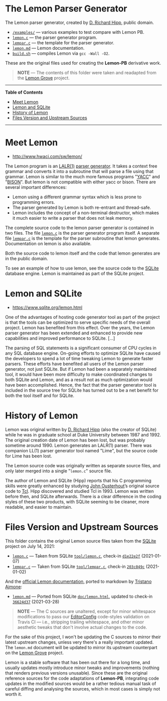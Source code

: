 # The Lemon Parser Generator

The Lemon parser generator, created by [D. Richard Hipp], public domain.

- [`/examples/`](./examples/) — various examples to test compare with Lemon PB.
- [`lemon.c`][lemon.c] — the parser generator program.
- [`lempar.c`][lempar.c] — the template for the parser generator.
- [`lemon.md`][lemon.md] — Lemon documentation.
- [`build.sh`][build.sh] — compiles Lemon via `gcc -Wall -O2`.

These are the original files used for creating the __Lemon-PB__ derivative work.

> **NOTE** — The contents of this folder were taken and readapted from the [Lemon Grove] project.

-----

**Table of Contents**

<!-- MarkdownTOC autolink="true" bracket="round" autoanchor="false" lowercase="only_ascii" uri_encoding="true" levels="1,2,3" -->

- [Meet Lemon](#meet-lemon)
- [Lemon and SQLite](#lemon-and-sqlite)
- [History of Lemon](#history-of-lemon)
- [Files Version and Upstream Sources](#files-version-and-upstream-sources)

<!-- /MarkdownTOC -->

-----

# Meet Lemon

- http://www.hwaci.com/sw/lemon/

The Lemon program is an [LALR(1)]  [parser generator].
It takes a context free grammar and converts it into a subroutine that will parse a file using that grammar.
Lemon is similar to the much more famous programs "[YACC]" and "[BISON]".
But lemon is not compatible with either yacc or bison.
There are several important differences:

* Lemon using a different grammar syntax which is less prone to programming errors.
* The parser generated by Lemon is both re-entrant and thread-safe.
* Lemon includes the concept of a non-terminal destructor, which makes it much easier to write a parser that does not leak memory.

The complete source code to the lemon parser generator is contained in two files.
The file [`lemon.c`][lemon.c] is the parser generator program itself.
A separate file [`lempar.c`][lempar.c] is the template for the parser subroutine that lemon generates.
Documentation on lemon is also available.

Both the source code to lemon itself and the code that lemon generates are in the public domain.

To see an example of how to use lemon, see the source code to the [SQLite] database engine.
Lemon is maintained as part of the SQLite project.


# Lemon and SQLite

- https://www.sqlite.org/lemon.html

One of the advantages of hosting code generator tool as part of the project is that the tools can be optimized to serve specific needs of the overall project.
Lemon has benefited from this effect.
Over the years, the Lemon parser generator has been extended and enhanced to provide new capabilities and improved performance to SQLite. [...]

The parsing of SQL statements is a significant consumer of CPU cycles in any SQL database engine.
On-going efforts to optimize SQLite have caused the developers to spend a lot of time tweaking Lemon to generate faster parsers.
These efforts have benefited all users of the Lemon parser generator, not just SQLite.
But if Lemon had been a separately maintained tool, it would have been more difficulty to make coordinated changes to both SQLite and Lemon, and as a result not as much optimization would have been accomplished.
Hence, the fact that the parser generator tool is included in the source tree for SQLite has turned out to be a net benefit for both the tool itself and for SQLite.


# History of Lemon

Lemon was original written by [D. Richard Hipp]  (also the creator of SQLite) while he was in graduate school at Duke University between 1987 and 1992.
The original creation date of Lemon has been lost, but was probably sometime around 1990.
Lemon generates an LALR(1) parser.
There was companion LL(1) parser generator tool named "Lime", but the source code for Lime has been lost.

The Lemon source code was originally written as separate source files, and only later merged into a single "`lemon.c`" source file.

The author of Lemon and SQLite (Hipp) reports that his C programming skills were greatly enhanced by studying [John Ousterhout]’s original source code to [Tcl].
Hipp discovered and studied Tcl in 1993.
Lemon was written before then, and SQLite afterwards.
There is a clear difference in the coding styles of these two products, with SQLite seeming to be cleaner, more readable, and easier to maintain.


# Files Version and Upstream Sources

This folder contains the original Lemon source files taken from the [SQLite] project on July 14, 2021:

- [`lemon.c`][lemon.c] — Taken from SQLite [`tool/lemon.c`][us lemon.c], check-in [`d1e22e2f`][d1e22e2f]  (2021-01-07)
- [`lempar.c`][lempar.c] — Taken from SQLite [`tool/lempar.c`][us lempar.c], check-in [`203c049c`][203c049c]  (2021-01-02)

And the [official Lemon documentation], ported to markdown by [Tristano Ajmone]:

- [`lemon.md`][lemon.md] — Ported from SQLite [`doc/lemon.html`][us lemon.html], updated to check-in [`36624d37`][36624d37]  (2021-03-28)

> **NOTE** — The C sources are unaltered, except for minor whitespace modifications to pass our [EditorConfig] code-styles validation on Travis CI — i.e., stripping trailing whitespace, and other minor aesthetic tweaks that don't involve actual changes to the code.

For the sake of this project, I won't be updating the C sources to mirror their latest upstream changes, unless very there's a really important updated.
The `lemon.md` document will be updated to mirror its upstream counterpart on the [Lemon Grove] project.

Lemon is a stable software that has been out there for a long time, and usually updates mostly introduce minor tweaks and improvements (nothing that renders previous versions unusable).
Since these are the original reference sources for the code adaptations of __Lemon-PB__, integrating code updates in the modified sources would be a rather tedious manual task of careful diffing and analysing the sources, which in most cases is simply not worth it.

<!-----------------------------------------------------------------------------
                               REFERENCE LINKS
------------------------------------------------------------------------------>

[de-amalgamated]: https://www.sqlite.org/amalgamation.html "Learn about amalgamation in the SQLite project"
[LALR(1)]: https://en.wikipedia.org/wiki/LALR_parser "See Wikipedia page on LALR parser"
[parser generator]: https://en.wikipedia.org/wiki/Compiler-compiler "See Wikipedia page on Compiler-compiler"

[Lemon Grove]: https://github.com/tajmone/lemon-grove "Visit the Lemon Grove repository on GitHub"

<!-- project files -->

[lemon.c]: ./lemon.c "View Lemon source"
[lempar.c]: ./lempar.c "View 'lempar.c' source"
[lemon.md]: ./lemon.md "View Lemon documentation"
[build.sh]: ./build.sh "View script source"

<!-- upstream sources & check-ins (newest on top) -->

[us lemon.c]: https://www.sqlite.org/src/file/tool/lemon.c "View latest upstream source file version"
[d1e22e2f]: https://www.sqlite.org/src/info/d1e22e2f76cce7eb "View upstream check-in"

[us lempar.c]: https://www.sqlite.org/src/file/tool/lempar.c "View latest upstream source file version"
[203c049c]: https://www.sqlite.org/src/info/203c049c66238041 "View upstream check-in"

[us lemon.html]: https://www.sqlite.org/src/file/doc/lemon.html "View latest upstream source file version"
[36624d37]: https://www.sqlite.org/src/info/36624d3740a8d095 "View latest upstream source file version"

[official Lemon documentation]: https://sqlite.org/src/doc/trunk/doc/lemon.html "View original HTML documentation"

<!-- 3rd party tools -->

[SQLite]: http://www.sqlite.org/ "Visit SQLite website"
[Bison]: https://www.gnu.org/software/bison/ "Visit GNU Bison website"
[Yacc]: https://en.wikipedia.org/wiki/Yacc "Wikipedia page on Yacc"
[Tcl]: https://www.tcl.tk/ "Visit Tcl website"
[EditorConfig]: https://editorconfig.org/ "Visit EditorConfig website"

<!-- people -->

[D. Richard Hipp]: http://www.hwaci.com/drh/ "Visit D. Richard Hipp's website"
[John Ousterhout]: https://web.stanford.edu/~ouster/cgi-bin/home.php "Visit John Ousterhout's web page at Stanford University"
[Tristano Ajmone]: https://github.com/tajmone "View Tristano Ajmone's GitHub profile"

<!-- EOF -->
